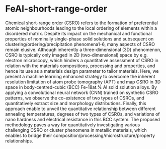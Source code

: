 # FeAl-short-range-order

Chemical short-range order (CSRO) refers to the formation of preferential atomic neighbourhoods leading to the local ordering of elements within a disordered matrix. Despite its impact on the mechanical and functional properties of nominally single-phase solid solutions and subsequent on clustering/ordering/precipitation phenomena1-6, many aspects of CSRO remain elusive. Although inherently a three-dimensional (3D) phenomenon, CSRO is typically only imaged in 2D (two-dimensional) space by e.g. electron microscopy, which hinders a quantitative assessment of CSRO in relation with the materials compositions, processing and properties, and hence its use as a materials design parameter to tailor materials. Here, we present a machine learning enhanced strategy to overcome the inherent resolution limitation of atom probe tomography (APT) and map CSRO in 3D space in body-centred-cubic (BCC) Fe-18at.% Al solid solution alloys. By applying a convolutional neural network (CNN) trained on synthetic CSRO patterns, we observe the co-existence of two types of CSROs, and quantitatively extract size and morphology distributions. Finally, this approach enable to unveil the quantitative relationship between different annealing temperatures, degrees of two types of CSROs, and variations of nano hardness and electrical resistance in this BCC system. The proposed methodology paves a way for quantitatively investigating various challenging CSRO or cluster phenomena in metallic materials, which enables to bridge their composition/processing/microstructure/property relationships.
